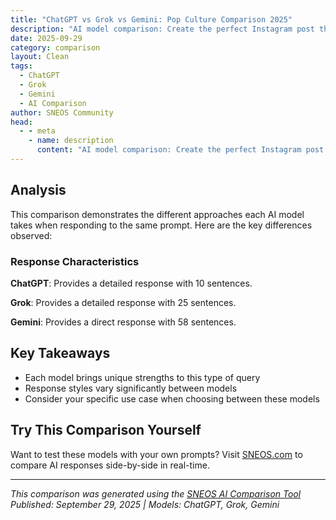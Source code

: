 ```yaml
---
title: "ChatGPT vs Grok vs Gemini: Pop Culture Comparison 2025"
description: "AI model comparison: Create the perfect Instagram post that would go viral in 2025 - include caption hashtags and visual ..."
date: 2025-09-29
category: comparison
layout: Clean
tags:
  - ChatGPT
  - Grok
  - Gemini
  - AI Comparison
author: SNEOS Community
head:
  - - meta
    - name: description
      content: "AI model comparison: Create the perfect Instagram post that would go viral in 2025 - include caption hashtags and visual description..."
---
```


<ChatComparison
  title="ChatGPT vs Grok vs Gemini: Pop Culture Comparison 2025"
  prompt="Create the perfect Instagram post that would go viral in 2025 - include caption hashtags and visual description"
  :responses='{
    "ChatGPT": "**Visual Description:**  \nA stunning, hyper-realistic digital artwork depicting a harmonious fusion of nature and futuristic technology. The scene shows a lush forest with giant bioluminescent trees glowing in vibrant blues and purples, their branches intertwined with sleek, transparent solar panels and robotic vines. In the center, a young person with an augmented reality interface projected from their hand smiles gently, surrounded by diverse wildlife \u2014 deer with cybernetic antlers, birds with glowing feathers, and butterflies made of light particles. The sky above is a breathtaking gradient of a rising double sun, casting warm golden and pink hues across the landscape. The whole image pulses subtly like a living, breathing ecosystem.\n\n---\n\n**Caption:**  \n\uD83C\uDF3F\u2728 When nature meets technology, the future blooms in harmony. Imagine a world where innovation nurtures the Earth, and every being thrives together. This is not just a dream \u2014 it\u2019s the promise we create today.  \n\nTag a friend who believes in a brighter, greener tomorrow! \uD83C\uDF0D\uD83E\uDD16\uD83D\uDC9A\n\n#FutureIsNow #TechMeetsNature #SustainableLiving #EcoTech #DigitalArt #AIArt #InnovationForGood #GreenFuture #BioluminescentBeauty #AugmentedReality #NextGenVision #NatureLovers #PlanetPositive #ViralArt2025 #InstaInspo\n\n---\n\nWould you like me to tailor this for a specific niche or platform style?",
    "Grok": "### Instagram Post for 2025 - \u0022The Ultimate Glow-Up Challenge\u0022 \uD83C\uDF1F\n\n#### Visual Description:\nThe image is a stunning before-and-after split-screen photo. On the left, it\u0027s a slightly dim, candid shot of a person in cozy, oversized loungewear, messy hair, holding a cup of coffee with a tired expression, captioned \u00222024 Me: Just Surviving.\u0022 On the right, the same person is in a vibrant, confident pose, wearing a trendy, sustainable outfit made of recycled materials (think bold colors like electric teal and neon coral), with glowing skin, sleek hair, and a futuristic smartwatch. They\u0027re surrounded by a sleek, minimalist background with floating holographic plants (a trending 2025 tech-aesthetic). The right side is captioned \u00222025 Me: Thriving.\u0022 The photo has a futuristic neon gradient overlay with a subtle glitch effect for that cutting-edge vibe. A small animated GIF in the corner shows a sparkling \u0022Glow-Up Loading 100%\u0022 bar for extra interactivity.\n\n#### Caption:\n\u00222024 was just the trailer\u20142025 is the blockbuster! \uD83D\uDE80\u2728 Kicking off the year with the ultimate glow-up: mind, body, and soul. Ready to level up with me? Join the #GlowUp2025Challenge and let\u2019s transform together\u2014drop your \u2018before\u2019 pic below and tag a friend to glow up with! \uD83D\uDCAB\uD83D\uDCAA #NewYearNewMe but make it sustainable, futuristic, and unstoppable. \uD83C\uDF0D\uD83D\uDCBB Who\u2019s in? \uD83D\uDC40\u0022\n\n#### Hashtags:\n#GlowUp2025Challenge #NewYearNewMe #LevelUp2025 #FutureIsNow #SustainableStyle #TechAesthetic #MindBodySoul #TransformationTuesday #MotivationMonday #Viral2025 #InspoDaily #GlowUpGoals\n\n#### Why It\u2019s Viral in 2025:\n1. **Trend Relevance**: The post taps into 2025\u2019s predicted obsession with personal transformation, sustainability, and tech-inspired aesthetics (holographic and glitch effects are huge in visual trends). The \u0022Glow-Up Challenge\u0022 encourages user participation, a key driver for viral content.\n2. **Interactive Element**: Asking followers to join the challenge and post their own before pics creates a community-driven movement, increasing shares and engagement.\n3. **Visual Appeal**: The split-screen design with futuristic elements and bold colors is eye-catching and shareable, aligning with 2025\u0027s \u0022hyper-digital\u0022 aesthetic.\n4. **Inspirational Tone**: The caption\u2019s motivational and inclusive vibe resonates with a wide audience looking for a fresh start in the new year.\n5. **Hashtag Strategy**: Combining broad hashtags (#NewYearNewMe) with niche, branded ones (#GlowUp2025Challenge) ensures discoverability and trend creation.\n\nThis post is designed to spark engagement, inspire action, and ride the wave of futuristic, self-improvement-focused content expected to dominate social media in 2025. \uD83C\uDF1F",
    "Gemini": "{\n  \u0022candidates\u0022: [\n    {\n      \u0022content\u0022: {\n        \u0022parts\u0022: [\n          {\n            \u0022text\u0022: \u0022Okay, here\u0027s a recipe for a (hopefully) viral Instagram post in 2025, keeping in mind trends and predicted platform evolution.  It leans into Gen Z\u0027s humor, sustainability, and a dash of unexpected.\\n\\n**Visual Description:**\\n\\n**Video:** Short, maybe 8-10 seconds.  It opens with a close-up of a lush, overgrown balcony or small urban garden, filled with vibrant greenery \u2013 maybe a small hydroponic setup, vertical gardening, some edible flowers, and maybe even a tiny robotic pollinator buzzing around.  The camera slowly pans back to reveal... *someone wearing a completely ridiculous, upcycled outfit made entirely of discarded packaging materials.*\\n\\n*   The outfit is clearly a *DIY, intentionally bad* fashion statement. Think bubble wrap shoulder pads, a skirt made of cereal box panels, a hat constructed from a pizza box, and shoes crafted from plastic bottles. It\u0027s not meant to be glamorous; it\u0027s meant to be funny and a little alarming.\\n*   The person wearing the outfit gives the camera a deadpan expression, then dramatically plucks a single edible flower from their garden and eats it with exaggerated gusto, a tiny smirk playing on their lips.\\n*   Upbeat, slightly off-kilter electronic music plays in the background (something trending on TikTok).\\n*   The video concludes with the person awkwardly twirling, nearly tripping in their bottle-shoes, and the camera cutting to black.\\n\\n**Caption:**\\n\\n\\\u0022Serving you fresh greens *and* fresh... packaging.  \uD83C\uDF31\u267B\uFE0F  When life gives you lemons, you make lemonade. When life gives you Amazon Prime boxes, you make *this*.  Don\u0027t hate, appreciate. My therapist thinks it\u0027s an expression of my inner chaos, but I think it\u0027s called \u2728fashion\u2728. What should I wear next week? Cardboard Couture collection is COMING SOON! #SustainableSwag #TrashToTreasure #UpcycledFashion #DIYDisaster #EcoWarrior #BalconyGarden #FutureIsNow #FashionForwardFail #GenZHumor #DontTakeYourselfTooSeriously #RecycleAndChill #RoboticPollinatorAdventures #CardboardCouture #AmazonPrimeIsMyMuse #SustainableLiving #2025Fashion #IsThisArt #HelpMe #EdibleFlowers #JustKidding...Maybe #ViralChallenge (Tag a friend who would wear this!) \\\u0022\\n**Explanation of why this might go viral in 2025:**\\n\\n*   **Short-Form Video Reigns:**  TikTok and Reels will still be dominant. This is designed for easy, quick consumption.\\n*   **Gen Z Humor:**  Self-deprecating, ironic, and a little weird.  The intentional tackiness is key.\\n*   **Sustainability Focus:**  Eco-consciousness will be even *more* prominent.  Upcycling will be huge.\\n*   **DIY \u0026 Creativity:**  People love to see resourcefulness, especially if it\u0027s funny.\\n*   **Unexpected Juxtaposition:**  Combining a serene, beautiful garden with a ridiculous, environmentally-conscious-but-awful outfit creates visual and comedic contrast.\\n*   **Trending Themes:**  Edible flowers, robotic helpers, urban gardening, and a hint of dystopian absurdity will resonate with current trends.\\n*   **Strong Hashtags:**  A mix of broad and niche hashtags will help the post reach a wider audience and find its tribe. The hashtags also lean into the irony and humor.\\n*   **Call to Action:**  \\\u0022Tag a friend\\\u0022 encourages engagement. \\\u0022What should I wear next week?\\\u0022 hints at future content and builds anticipation.\\n*   **Embracing Failure:**  The \\\u0022Fashion Forward Fail\\\u0022 and \\\u0022DIY Disaster\\\u0022 aspects make it relatable and less intimidating. Authenticity is crucial.\\n*   **Relatable:** Capitalizes on the ever-present Amazon boxes that most people receive on a weekly basis\\n**Important Considerations for 2025:**\\n\\n*   **AI \u0026 Augmented Reality:**  In 2025, expect even more advanced AR filters and AI-powered content creation tools. This post *could* be enhanced with subtle AR effects (e.g., cartoon birds circling the outfit, digital sparkle effects on the edible flower).\\n*   **Platform Algorithm Shifts:** Algorithms will continue to evolve so always keep in mind the newest rules and guidelines.\\n*   **Audio Trends:** Stay on top of the latest viral sounds on TikTok, Instagram Reels and YouTube shorts. This is crucial for discoverability. This caption mentions upbeat electronic music, but you should definitely check the current popular audio trends before posting.\\n\\n**Disclaimer:**  There\u0027s no guaranteed formula for virality. This is based on predictions and current trends. But hopefully, it gives you a good starting point! Good luck!\\n\u0022\n          }\n        ],\n        \u0022role\u0022: \u0022model\u0022\n      },\n      \u0022finishReason\u0022: \u0022STOP\u0022,\n      \u0022avgLogprobs\u0022: -0.91810007363438129\n    }\n  ],\n  \u0022usageMetadata\u0022: {\n    \u0022promptTokenCount\u0022: 22,\n    \u0022candidatesTokenCount\u0022: 996,\n    \u0022totalTokenCount\u0022: 1018,\n    \u0022promptTokensDetails\u0022: [\n      {\n        \u0022modality\u0022: \u0022TEXT\u0022,\n        \u0022tokenCount\u0022: 22\n      }\n    ],\n    \u0022candidatesTokensDetails\u0022: [\n      {\n        \u0022modality\u0022: \u0022TEXT\u0022,\n        \u0022tokenCount\u0022: 996\n      }\n    ]\n  },\n  \u0022modelVersion\u0022: \u0022gemini-2.0-flash\u0022,\n  \u0022responseId\u0022: \u0022FnLaaO_aLPT0vdIP_J39-AM\u0022\n}\n"
  }'
  published-date="11:49"
/>

## Analysis

This comparison demonstrates the different approaches each AI model takes when responding to the same prompt. Here are the key differences observed:

### Response Characteristics

**ChatGPT**: Provides a detailed response with 10 sentences. 

**Grok**: Provides a detailed response with 25 sentences. 

**Gemini**: Provides a direct response with 58 sentences. 

## Key Takeaways

- Each model brings unique strengths to this type of query
- Response styles vary significantly between models
- Consider your specific use case when choosing between these models

## Try This Comparison Yourself

Want to test these models with your own prompts? Visit [SNEOS.com](https://sneos.com) to compare AI responses side-by-side in real-time.

---

*This comparison was generated using the [SNEOS AI Comparison Tool](https://sneos.com)*
*Published: September 29, 2025 | Models: ChatGPT, Grok, Gemini*
